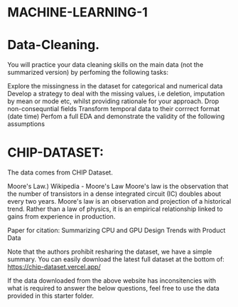 # MACHINE-LEARNING-1
# Data-Cleaning.
You will practice your data cleaning skills on the main data (not the summarized version) by perfoming the following tasks:

Explore the missingness in the dataset for categorical and numerical data
Develop a strategy to deal with the missing values, i.e deletion, imputation by mean or mode etc, whilst providing rationale for your approach.
Drop non-consequntial fields
Transform temporal data to their corrrect format (date time)
Perfom a full EDA and demonstrate the validity of the following assumptions

# CHIP-DATASET:
The data comes from CHIP Dataset.

Moore's Law.)
Wikipedia - Moore's Law
Moore's law is the observation that the number of transistors in a dense integrated circuit (IC) doubles about every two years. Moore's law is an observation and projection of a historical trend. Rather than a law of physics, it is an empirical relationship linked to gains from experience in production.

Paper for citation: Summarizing CPU and GPU Design Trends with Product Data

Note that the authors prohibit resharing the dataset, we have a simple summary. You can easily download the latest full dataset at the bottom of: https://chip-dataset.vercel.app/

If the data downloaded from the above website has inconsitencies with what is required to answer the below questions, feel free to use the data provided in this starter folder.
